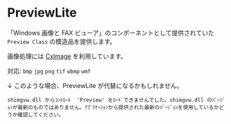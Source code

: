 PreviewLite
===========

「Windows 画像と FAX ビューア」のコンポーネントとして提供されていた `Preview Class` の模造品を提供します。

画像処理には [CxImage](http://www.codeproject.com/Articles/1300/CxImage) を利用しています。

対応: `bmp` `jpg` `png` `tif` `wbmp` `wmf`

↓ このような場合、PreviewLite が代替になるかもしれません。

`shimgvw.dll からｺﾝﾄﾛｰﾙ  'Preview' をﾛｰﾄﾞできませんでした。shimgvw.dll のﾊﾞｰｼﾞｮﾝが最新のものではありません。ｱﾌﾟﾘｹｰｼｮﾝから提供された最新のﾊﾞｰｼﾞｮﾝを使用しているかどうか確認してください。`
